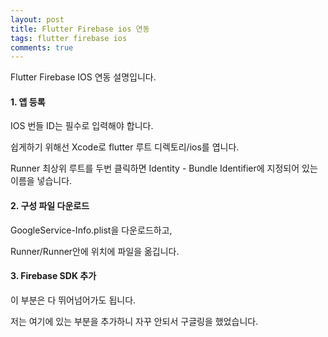 ```yaml
---
layout: post
title: Flutter Firebase ios 연동
tags: flutter firebase ios
comments: true
---
```

Flutter Firebase IOS 연동 설명입니다.

#### 1. 앱 등록

IOS 번들 ID는 필수로 입력해야 합니다.

쉽게하기 위해선 Xcode로 flutter 루트 디렉토리/ios를 엽니다.

Runner 최상위 루트를 두번 클릭하면 Identity - Bundle Identifier에 지정되어 있는 이름을 넣습니다.

#### 2. 구성 파일 다운로드

GoogleService-Info.plist을 다운로드하고,

Runner/Runner안에 위치에 파일을 옮깁니다.

#### 3. Firebase SDK 추가

이 부분은 다 뛰어넘어가도 됩니다.

저는 여기에 있는 부분을 추가하니 자꾸 안되서 구글링을 했었습니다.